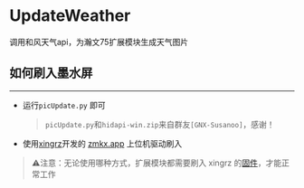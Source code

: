 # UpdateWeather
调用和风天气api，为瀚文75扩展模块生成天气图片


## 如何刷入墨水屏
---
* 运行`picUpdate.py` 即可     
    >`picUpdate.py`和`hidapi-win.zip`来自群友`[GNX-Susanoo]`，感谢！
* 使用[xingrz](https://github.com/xingrz/zmk-config_helloword_hw-75)开发的  [zmkx.app](https://zmkx.app/)   上位机驱动刷入

>⚠注意：无论使用哪种方式，扩展模块都需要刷入 xingrz 的[固件](https://github.com/xingrz/zmk-config_helloword_hw-75/tree/master/config/boards/arm/hw75_dynamic)，才能正常工作
